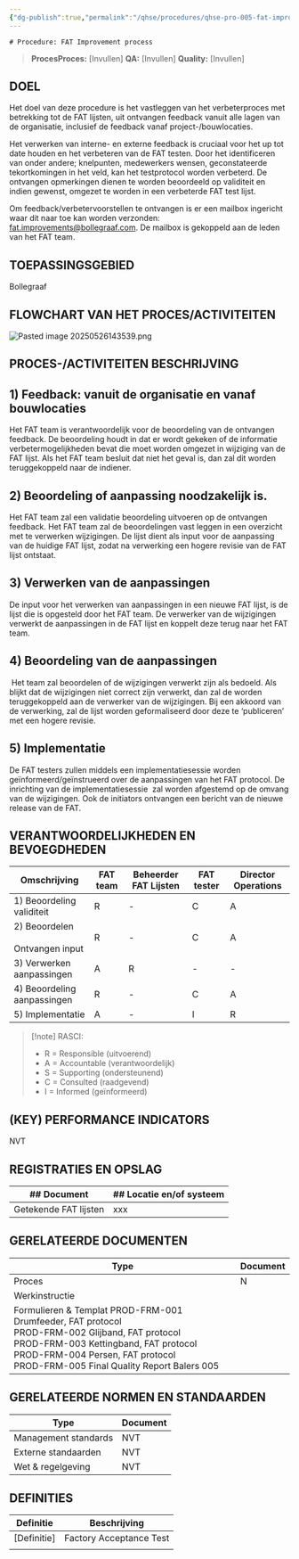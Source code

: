 ```yaml
---
{"dg-publish":true,"permalink":"/qhse/procedures/qhse-pro-005-fat-improvement-process/","tags":["procedure"],"noteIcon":"default"}
---
```


	# Procedure: FAT Improvement process

> **ProcesProces:** [Invullen] 
> **QA:** [Invullen] 
> **Quality:** [Invullen]

## DOEL

Het doel van deze procedure is het vastleggen van het verbeterproces met betrekking tot de FAT lijsten, uit ontvangen feedback vanuit alle lagen van de organisatie, inclusief de feedback vanaf project-/bouwlocaties.

Het verwerken van interne- en externe feedback is cruciaal voor het up tot date houden en het verbeteren van de FAT testen. Door het identificeren van onder andere; knelpunten, medewerkers wensen, geconstateerde tekortkomingen in het veld, kan het testprotocol worden verbeterd. De ontvangen opmerkingen dienen te worden beoordeeld op validiteit en indien gewenst, omgezet te worden in een verbeterde FAT test lijst.

Om feedback/verbetervoorstellen te ontvangen is er een mailbox ingericht waar dit naar toe kan worden verzonden: [fat.improvements@bollegraaf.com](mailto:fat.improvements@bollegraaf.com). De mailbox is gekoppeld aan de leden van het FAT team.

## TOEPASSINGSGEBIED

Bollegraaf

## FLOWCHART VAN HET PROCES/ACTIVITEITEN

![Pasted image 20250526143539.png](/img/user/QHSE/Procedures/attachments/Pasted%20image%2020250526143539.png)


## PROCES-/ACTIVITEITEN BESCHRIJVING

## 1) Feedback: vanuit de organisatie en vanaf bouwlocaties

Het FAT team is verantwoordelijk voor de beoordeling van de ontvangen feedback. De beoordeling houdt in dat er wordt gekeken of de informatie verbetermogelijkheden bevat die moet worden omgezet in wijziging van de FAT lijst. Als het FAT team besluit dat niet het geval is, dan zal dit worden teruggekoppeld naar de indiener.

## 2) Beoordeling of aanpassing noodzakelijk is.

Het FAT team zal een validatie beoordeling uitvoeren op de ontvangen feedback. Het FAT team zal de beoordelingen vast leggen in een overzicht met te verwerken wijzigingen. De lijst dient als input voor de aanpassing van de huidige FAT lijst, zodat na verwerking een hogere revisie van de FAT lijst ontstaat.

## 3) Verwerken van de aanpassingen

De input voor het verwerken van aanpassingen in een nieuwe FAT lijst, is de lijst die is opgesteld door het FAT team. De verwerker van de wijzigingen verwerkt de aanpassingen in de FAT lijst en koppelt deze terug naar het FAT team.

## 4) Beoordeling van de aanpassingen

 Het team zal beoordelen of de wijzigingen verwerkt zijn als bedoeld. Als blijkt dat de wijzigingen niet correct zijn verwerkt, dan zal de worden teruggekoppeld aan de verwerker van de wijzigingen. Bij een akkoord van de verwerking, zal de lijst worden geformaliseerd door deze te ‘publiceren’ met een hogere revisie.

## 5) Implementatie

De FAT testers zullen middels een implementatiesessie worden geïnformeerd/geïnstrueerd over de aanpassingen van het FAT protocol. De inrichting van de implementatiesessie  zal worden afgestemd op de omvang van de wijzigingen. Ook de initiators ontvangen een bericht van de nieuwe release van de FAT.

## VERANTWOORDELIJKHEDEN EN BEVOEGDHEDEN

| Omschrijving                         | FAT team | Beheerder FAT Lijsten | FAT tester | Director Operations |
| ------------------------------------ | -------- | --------------------- | ---------- | ------------------- |
| 1) Beoordeling validiteit            | R        | -                     | C          | A                   |
| 2) Beoordelen<br><br>Ontvangen input | R        | -                     | C          | A                   |
| 3) Verwerken aanpassingen            | A        | R                     | -          | -                   |
| 4) Beoordeling aanpassingen          | R        | -                     | C          | A                   |
| 5) Implementatie                     | A        | -                     | I          | R                   |



> [!note] RASCI:
> 
> - R = Responsible (uitvoerend)
> - A = Accountable (verantwoordelijk)
> - S = Supporting (ondersteunend)
> - C = Consulted (raadgevend)
> - I = Informed (geïnformeerd)

## (KEY) PERFORMANCE INDICATORS

NVT

## REGISTRATIES EN OPSLAG

| ## Document           | ## Locatie en/of systeem |
| --------------------- | ------------------------ |
| Getekende FAT lijsten | xxx                      |



## GERELATEERDE DOCUMENTEN

| Type                    | Document                                                                                                                                                                                                        |
| ----------------------- | -------------------------------------------------------------------------------------------------------------------------------------------------------------------------------------------------------------- |
| Proces                  | N                                                                                                                                                                                                               |
| Werkinstructie          |                                                                                                                                                                                                                 |
| Formulieren & Templat PROD-FRM-001 Drumfeeder, FAT protocol  <br>PROD-FRM-002 Glijband, FAT protocol  <br>PROD-FRM-003 Kettingband, FAT protocol  <br>PROD-FRM-004 Persen, FAT protocol<br>PROD-FRM-005  Final Quality Report Balers 005  |

## GERELATEERDE NORMEN EN STANDAARDEN

| Type                 | Document |
| -------------------- | -------- |
| Management standards | NVT      |
| Externe standaarden  | NVT      |
| Wet & regelgeving    | NVT      |

## DEFINITIES

| Definitie   | Beschrijving            |
| ----------- | ----------------------- |
| [Definitie] | Factory Acceptance Test |
|             |                         |
